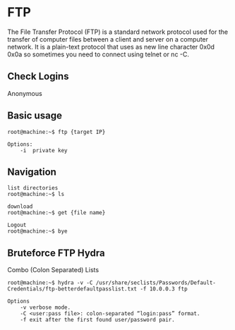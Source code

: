 # FTP

The File Transfer Protocol (FTP) is a standard network protocol used for the transfer of computer files between a client and server on a computer network.
It is a plain-text protocol that uses as new line character 0x0d 0x0a so sometimes you need to connect using telnet or nc -C.

## Check Logins

Anonymous

## Basic usage

```console
root@machine:~$ ftp {target IP}

Options:
    -i  private key
```

## Navigation

```console
list directories
root@machine:~$ ls

download
root@machine:~$ get {file name}

Logout
root@machine:~$ bye
```

## Bruteforce FTP Hydra
 
Combo (Colon Separated) Lists
```console
root@machine:~$ hydra -v -C /usr/share/seclists/Passwords/Default-Credentials/ftp-betterdefaultpasslist.txt -f 10.0.0.3 ftp

Options
    -v verbose mode.
    -C <user:pass file>: colon-separated “login:pass” format.
    -f exit after the first found user/password pair.
```